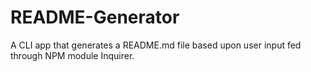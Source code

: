 # README-Generator
A CLI app that generates a README.md file based upon user input fed through NPM module Inquirer.
